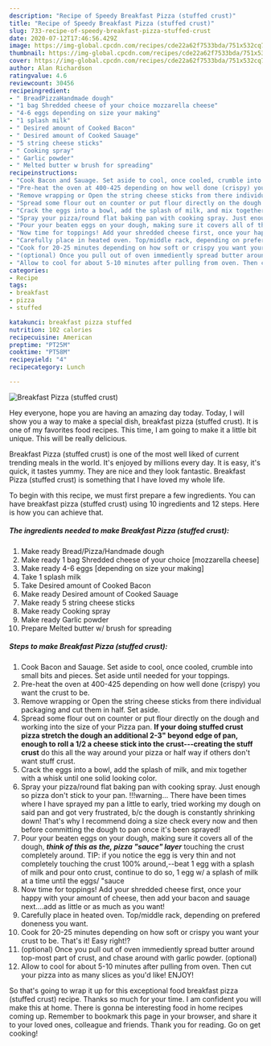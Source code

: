 ```yaml
---
description: "Recipe of Speedy Breakfast Pizza (stuffed crust)"
title: "Recipe of Speedy Breakfast Pizza (stuffed crust)"
slug: 733-recipe-of-speedy-breakfast-pizza-stuffed-crust
date: 2020-07-12T17:46:56.429Z
image: https://img-global.cpcdn.com/recipes/cde22a62f7533bda/751x532cq70/breakfast-pizza-stuffed-crust-recipe-main-photo.jpg
thumbnail: https://img-global.cpcdn.com/recipes/cde22a62f7533bda/751x532cq70/breakfast-pizza-stuffed-crust-recipe-main-photo.jpg
cover: https://img-global.cpcdn.com/recipes/cde22a62f7533bda/751x532cq70/breakfast-pizza-stuffed-crust-recipe-main-photo.jpg
author: Alan Richardson
ratingvalue: 4.6
reviewcount: 30456
recipeingredient:
- " BreadPizzaHandmade dough"
- "1 bag Shredded cheese of your choice mozzarella cheese"
- "4-6 eggs depending on size your making"
- "1 splash milk"
- " Desired amount of Cooked Bacon"
- " Desired amount of Cooked Sauage"
- "5 string cheese sticks"
- " Cooking spray"
- " Garlic powder"
- " Melted butter w brush for spreading"
recipeinstructions:
- "Cook Bacon and Sauage. Set aside to cool, once cooled, crumble into small bits and pieces. Set aside until needed for your toppings."
- "Pre-heat the oven at 400-425 depending on how well done (crispy) you want the crust to be."
- "Remove wrapping or Open the string cheese sticks from there individual packaging and cut them in half. Set aside."
- "Spread some flour out on counter or put flour directly on the dough and working into the size of your Pizza pan. **If your doing stuffed crust pizza stretch the dough an additional 2-3&#34; beyond edge of pan, enough to roll a 1/2 a cheese stick into the crust---creating the stuff crust** do this all the way around your pizza or half way if others don&#39;t want stuff crust."
- "Crack the eggs into a bowl, add the splash of milk, and mix together with a whisk until one solid looking color."
- "Spray your pizza/round flat baking pan with cooking spray. Just enough so pizza don&#39;t stick to your pan. !!!warning... There have been times where I have sprayed my pan a little to early, tried working my dough on said pan and got very frustrated, b/c the dough is constantly shrinking down! That&#39;s why I recommend doing a size check every now and then before committing the dough to pan once it&#39;s been sprayed!"
- "Pour your beaten eggs on your dough, making sure it covers all of the dough, ***think of this as the, pizza &#34;sauce&#34; layer*** touching the crust completely around. TIP: if you notice the egg is very thin and not completely touching the crust 100% around,--beat 1 egg with a splash of milk and pour onto crust, continue to do so, 1 egg w/ a splash of milk at a time until the eggs/ &#34;sauce"
- "Now time for toppings! Add your shredded cheese first, once your happy with your amount of cheese, then add your bacon and sauage next....add as little or as much as you want!"
- "Carefully place in heated oven. Top/middle rack, depending on prefered doneness you want."
- "Cook for 20-25 minutes depending on how soft or crispy you want your crust to be. That&#39;s it! Easy right!?"
- "(optional) Once you pull out of oven immediently spread butter around top-most part of crust, and chase around with garlic powder. (optional)"
- "Allow to cool for about 5-10 minutes after pulling from oven. Then cut your pizza into as many slices as you&#39;d like! ENJOY!"
categories:
- Recipe
tags:
- breakfast
- pizza
- stuffed

katakunci: breakfast pizza stuffed 
nutrition: 102 calories
recipecuisine: American
preptime: "PT25M"
cooktime: "PT58M"
recipeyield: "4"
recipecategory: Lunch

---
```



![Breakfast Pizza (stuffed crust)](https://img-global.cpcdn.com/recipes/cde22a62f7533bda/751x532cq70/breakfast-pizza-stuffed-crust-recipe-main-photo.jpg)

Hey everyone, hope you are having an amazing day today. Today, I will show you a way to make a special dish, breakfast pizza (stuffed crust). It is one of my favorites food recipes. This time, I am going to make it a little bit unique. This will be really delicious.

Breakfast Pizza (stuffed crust) is one of the most well liked of current trending meals in the world. It's enjoyed by millions every day. It is easy, it's quick, it tastes yummy. They are nice and they look fantastic. Breakfast Pizza (stuffed crust) is something that I have loved my whole life.




To begin with this recipe, we must first prepare a few ingredients. You can have breakfast pizza (stuffed crust) using 10 ingredients and 12 steps. Here is how you can achieve that.

<!--inarticleads1-->

##### The ingredients needed to make Breakfast Pizza (stuffed crust):

1. Make ready  Bread/Pizza/Handmade dough
1. Make ready 1 bag Shredded cheese of your choice [mozzarella cheese]
1. Make ready 4-6 eggs [depending on size your making]
1. Take 1 splash milk
1. Take  Desired amount of Cooked Bacon
1. Make ready  Desired amount of Cooked Sauage
1. Make ready 5 string cheese sticks
1. Make ready  Cooking spray
1. Make ready  Garlic powder
1. Prepare  Melted butter w/ brush for spreading




<!--inarticleads2-->

##### Steps to make Breakfast Pizza (stuffed crust):

1. Cook Bacon and Sauage. Set aside to cool, once cooled, crumble into small bits and pieces. Set aside until needed for your toppings.
1. Pre-heat the oven at 400-425 depending on how well done (crispy) you want the crust to be.
1. Remove wrapping or Open the string cheese sticks from there individual packaging and cut them in half. Set aside.
1. Spread some flour out on counter or put flour directly on the dough and working into the size of your Pizza pan. **If your doing stuffed crust pizza stretch the dough an additional 2-3&#34; beyond edge of pan, enough to roll a 1/2 a cheese stick into the crust---creating the stuff crust** do this all the way around your pizza or half way if others don&#39;t want stuff crust.
1. Crack the eggs into a bowl, add the splash of milk, and mix together with a whisk until one solid looking color.
1. Spray your pizza/round flat baking pan with cooking spray. Just enough so pizza don&#39;t stick to your pan. !!!warning... There have been times where I have sprayed my pan a little to early, tried working my dough on said pan and got very frustrated, b/c the dough is constantly shrinking down! That&#39;s why I recommend doing a size check every now and then before committing the dough to pan once it&#39;s been sprayed!
1. Pour your beaten eggs on your dough, making sure it covers all of the dough, ***think of this as the, pizza &#34;sauce&#34; layer*** touching the crust completely around. TIP: if you notice the egg is very thin and not completely touching the crust 100% around,--beat 1 egg with a splash of milk and pour onto crust, continue to do so, 1 egg w/ a splash of milk at a time until the eggs/ &#34;sauce
1. Now time for toppings! Add your shredded cheese first, once your happy with your amount of cheese, then add your bacon and sauage next....add as little or as much as you want!
1. Carefully place in heated oven. Top/middle rack, depending on prefered doneness you want.
1. Cook for 20-25 minutes depending on how soft or crispy you want your crust to be. That&#39;s it! Easy right!?
1. (optional) Once you pull out of oven immediently spread butter around top-most part of crust, and chase around with garlic powder. (optional)
1. Allow to cool for about 5-10 minutes after pulling from oven. Then cut your pizza into as many slices as you&#39;d like! ENJOY!




So that's going to wrap it up for this exceptional food breakfast pizza (stuffed crust) recipe. Thanks so much for your time. I am confident you will make this at home. There is gonna be interesting food in home recipes coming up. Remember to bookmark this page in your browser, and share it to your loved ones, colleague and friends. Thank you for reading. Go on get cooking!

